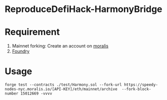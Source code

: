 # ReproduceDefiHack-HarmonyBridge

# Requirement
1. Mainnet forking: Create an account on [moralis](https://moralis.io/)
2. [Foundry](https://github.com/foundry-rs/foundry)

# Usage
```
forge test --contracts ./test/Harmony.sol --fork-url https://speedy-nodes-nyc.moralis.io/[API-KEY]/eth/mainnet/archive  --fork-block-number 15012669 -vvvv
```
